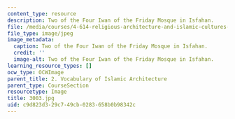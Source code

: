 ```yaml
---
content_type: resource
description: Two of the Four Iwan of the Friday Mosque in Isfahan.
file: /media/courses/4-614-religious-architecture-and-islamic-cultures-fall-2002/c9d823d329c749cb0283658b0b98342c_3003.jpg
file_type: image/jpeg
image_metadata:
  caption: Two of the Four Iwan of the Friday Mosque in Isfahan.
  credit: ''
  image-alt: Two of the Four Iwan of the Friday Mosque in Isfahan.
learning_resource_types: []
ocw_type: OCWImage
parent_title: 2. Vocabulary of Islamic Architecture
parent_type: CourseSection
resourcetype: Image
title: 3003.jpg
uid: c9d823d3-29c7-49cb-0283-658b0b98342c
---
```

